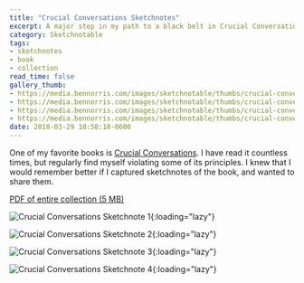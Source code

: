 ```yaml
---
title: "Crucial Conversations Sketchnotes"
excerpt: A major step in my path to a black belt in Crucial Conversations
category: Sketchnotable
tags:
- sketchnotes
- book
- collection
read_time: false
gallery_thumb:
- https://media.bennorris.com/images/sketchnotable/thumbs/crucial-conversations-sketchnote-1.jpg
- https://media.bennorris.com/images/sketchnotable/thumbs/crucial-conversations-sketchnote-2.jpg
- https://media.bennorris.com/images/sketchnotable/thumbs/crucial-conversations-sketchnote-3.jpg
- https://media.bennorris.com/images/sketchnotable/thumbs/crucial-conversations-sketchnote-4.jpg
date: 2018-03-29 10:58:18-0600
---
```


One of my favorite books is [Crucial Conversations](https://amzn.to/2E4AOAg). I have read it countless times, but regularly find myself violating some of its principles. I knew that I would remember better if I captured sketchnotes of the book, and wanted to share them.

[PDF of entire collection (5 MB)](https://media.bennorris.com/images/sketchnotable/crucial-conversations/crucial-conversations-sketchnotes.pdf)

![Crucial Conversations Sketchnote 1](https://media.bennorris.com/images/sketchnotable/crucial-conversations/crucial-conversations-sketchnote-1.jpg){:loading="lazy"}

![Crucial Conversations Sketchnote 2](https://media.bennorris.com/images/sketchnotable/crucial-conversations/crucial-conversations-sketchnote-2.jpg){:loading="lazy"}

![Crucial Conversations Sketchnote 3](https://media.bennorris.com/images/sketchnotable/crucial-conversations/crucial-conversations-sketchnote-3.jpg){:loading="lazy"}

![Crucial Conversations Sketchnote 4](https://media.bennorris.com/images/sketchnotable/crucial-conversations/crucial-conversations-sketchnote-4.jpg){:loading="lazy"}
